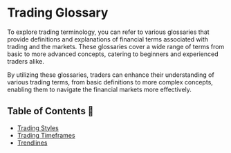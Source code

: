 # Trading Glossary

To explore trading terminology, you can refer to various glossaries that provide definitions and explanations of financial terms associated with trading and the markets. These glossaries cover a wide range of terms from basic to more advanced concepts, catering to beginners and experienced traders alike.

By utilizing these glossaries, traders can enhance their understanding of various trading terms, from basic definitions to more complex concepts, enabling them to navigate the financial markets more effectively.

## Table of Contents 📑

- [Trading Styles](https://github.com/chartingshow/documentation/blob/master/trading/glossary/trading-styles.md)
- [Trading Timeframes](https://github.com/chartingshow/documentation/blob/master/trading/glossary/trading-timeframes.md)
- [Trendlines](https://github.com/chartingshow/documentation/blob/master/trading/glossary/trendlines.md)
